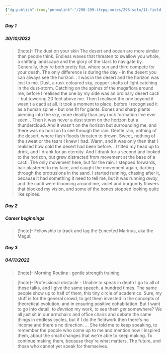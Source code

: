 ```yaml
---
{"dg-publish":true,"permalink":"/290-299-ttrpg-notes/296-solo/11-field-guide-to-memory/fgtm-diaries/"}
---
```



##### Day 1

<div class="transclusion internal-embed is-loaded"><div class="markdown-embed">



##### 30/10/2022 
> [!note]- The dust on your skin
> The desert and ocean are more similar than people think. Endless waves that threaten to swallow you whole, a shifting landscape and the glory of the stars to navigate by.
> Generally, they're both pretty flat, where sun and third compete for your death.
> The only difference is during the day - in the desert you can always see the horizon.
> .
> I was in the desert and the horizon was lost to me. Dust, a rusk coloured sky, copper shafts of light catching in the dust-storm. Catching on the spines of the megaflora around me, before I realised the one by my side was an ordinary desert cacti - but towering 20 feet above me.
> Then I realised the one beyond it wasn't a cacti at all. 
> It took a moment to place, before I recognised it as a human spine - but one fit for giants. Bones and sharp plants piercing into the sky, more deadly than any rock formation I've ever seen.
> .
> Then it was never a dust storm on the horizon but a thundercloud. And it wasn't on the horizon but surrounding me, and there was no horizon to see through the rain.
> Gentle rain, nothing of the desert, where flash floods threaten to drown. 
> Sweet, nothing of the sweat or the tears I knew I had.
> Warm, and it was only then that I realised how cold the desert had been before.
> .
> I tilted my head up to drink, and I drank for an eternity. And I drank for a second and looked to the horizon, but grew distracted from movement at the base of a cacti.
> The only movement here, but for the rain.
> I stepped forwards, hair plastered to my face, and caught the movement again, darting through the protrusions in the sand.
> I started running, chasing after it, because it had something it need to tell me, but it was running *away*, and the cacti were blooming around me, violet and burgundy flowers that blocked my vision, and some of the bones stopped looking quite like spines.


</div></div>


##### Day 2

<div class="transclusion internal-embed is-loaded"><div class="markdown-embed">



##### Career beginnings

> [!note]- Fellowship to track and tag the Eunected Marinus, aka the Magui.


</div></div>


##### Day 3

<div class="transclusion internal-embed is-loaded"><div class="markdown-embed">



##### 04/11/2022

> [!note]- Morning Routine : gentle strength training

> [!note]- Professional obstacle - Unable to speak in depth
> I go to all of these talks, and I give the same speech, a hundred times. The same people show up to half of them, this tiny circle of academics. Sure, my stuff is for the general crowd, to get them invested in the concepts of theoretical evolution, and in ensuring positive cohabitation.
> But I want to go into detail, to *develop* my work, to see them *get* somewhere? We all just sit in our armchairs and office chairs and debate the same things in endless cycles, but if I do the fieldwork then there's no income and there's no direction.
> ...
> She told me to keep speaking, to remember the people who come up to me and mention how I inspired them, about the small changes that we're able to keep making.
> To continue making them, because they're what matters. The future, and those who cannot yet speak for themselves.


</div></div>
